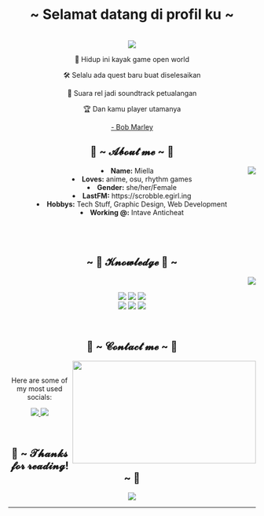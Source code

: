 <body>
  <center>
<h1 align="center">~ Selamat datang di profil ku ~</h1>
<br>
<div align="center">
  <a href="https://egirl.ing/" >
   <img src="https://lanyard.kyrie25.dev/api/202740603790819328?imgStyle=circle&animatedDecoration=true&hideProfile=false&showDisplayName=true&showBanner=animated&bannerFilter=blur(2px)%20brightness(0.8)&waveColor=transparent&gradient=7E37F9-B48EF7-E568C4&waveSpotifyColor=transparent&borderRadius=20px&hideStatus=true" />
  </a>
    <br>
<p>👾 Hidup ini kayak game open world</p>
<p>🛠️ Selalu ada quest baru buat diselesaikan</p>
<p>🚂 Suara rel jadi soundtrack petualangan</p>
<p>🏆 Dan kamu player utamanya</p>
<p><a href="https://youtu.be/IN0KkGeEURw?si=4ThNB_UfDOT_7swM" target="_blank">- Bob Marley</a></p>
</div>

<div>
<h2 align="center"> 🦊 ~ 𝓐𝓫𝓸𝓾𝓽 𝓶𝓮 ~ 🦊 </h2>
  <div align="center">
<img src="https://64.media.tumblr.com/e1f1c97123ae217eb731500e502e0083/tumblr_n9dxcikmIU1qc9zfzo7_r1_250.gif" align="right">
  </div>
<li><b>Name:</b> Miella</li>
<li><b>Loves:</b> anime, osu, rhythm games</li>
<li><b>Gender:</b> she/her/Female</li>
<li><b>LastFM:</b> https://scrobble.egirl.ing</li>
<li><b>Hobbys:</b> Tech Stuff, Graphic Design, Web Development</li>
<li><b>Working @:</b> Intave Anticheat</li>
<br><br><br>
</div>

<div>
<h2 align="center"> ~ 📇 𝓚𝓷𝓸𝔀𝓵𝓮𝓭𝓰𝓮 📇 ~</h2>
  <div align="center">
<img src="https://i.pinimg.com/originals/8d/4b/77/8d4b77c44b7a68c0fd609411e2c0ec3c.gif" align="right">
  </div>
</div>

<div>
  <br>
<p align="center">
  <img src="https://img.shields.io/badge/adobe%20photoshop%20-%2331A8FF.svg?&style=for-the-badge&logo=adobe%20photoshop&logoColor=white"/> 
  <img src="https://img.shields.io/badge/html5%20-%23E34F26.svg?&style=for-the-badge&logo=html5&logoColor=white"/> 
  <img src="https://img.shields.io/badge/css3%20-%231572B6.svg?&style=for-the-badge&logo=css3&logoColor=white"/><br>
  <img src="https://img.shields.io/badge/node.js%20-%2343853D.svg?&style=for-the-badge&logo=node.js&logoColor=white"/> 
  <img src="https://img.shields.io/badge/javascript%20-%23323330.svg?&style=for-the-badge&logo=javascript&logoColor=%23F7DF1E"/> 
  <img src="https://img.shields.io/badge/git%20-%23F05033.svg?&style=for-the-badge&logo=git&logoColor=white"/> 
</p>
<br>

<h2 align="center"> 📝 ~ 𝓒𝓸𝓷𝓽𝓪𝓬𝓽 𝓶𝓮 ~ 📝</h2>
<div align="center">
  <img src="https://i.imgur.com/KXx0cCx.gif" align="right" width="373.5px" height="208.5px">
</div>
<br>
<p align="center">Here are some of my most used socials:</p>
<p align="center">
  <a href="https://wa.me/6281234567890" target="_blank">
    <img src="https://img.shields.io/badge/WhatsApp-%2325D366.svg?&style=for-the-badge&logo=whatsapp&logoColor=white"/>
  </a> 
  <a href="https://instagram.com/username" target="_blank">
    <img src="https://img.shields.io/badge/Instagram-%23E4405F.svg?&style=for-the-badge&logo=instagram&logoColor=white"/>
  </a>
</p>
</div>

<br>
<div>
<h2 align="center">💖 ~ 𝓣𝓱𝓪𝓷𝓴𝓼 𝓯𝓸𝓻 𝓻𝓮𝓪𝓭𝓲𝓷𝓰! ~ 💖</h2>
<div align="center">
<img src="https://i.imgur.com/tzYKRfd.gif">
</div>
<hr>
</div>
</div>
  </center>
</body>


